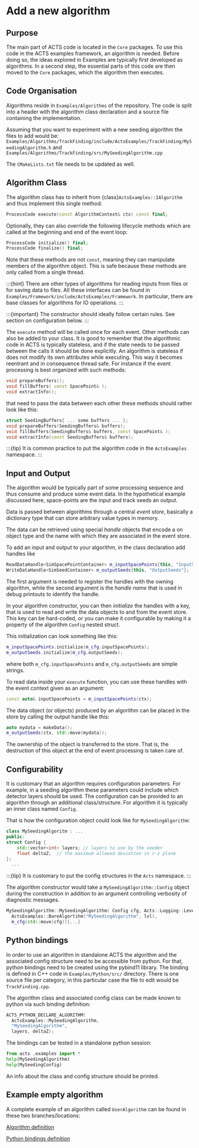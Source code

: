 # Add a new algorithm

## Purpose

The main part of ACTS code is located in the `Core` packages.
To use this code in the ACTS examples framework, an algorithm is needed.
Before doing so, the ideas explored in Examples are typically first developed as algorithms.
In a second step, the essential parts of this code are then moved to the `Core` packages,
which the algorithm then executes.



Code Organisation
------------------


Algorithms reside in `Examples/Algorithms` of the repository.
The code is split into a header with the algorithm class declaration
and a source file containing the implementation.

Assuming that you want to experiment with a new seeding algorithm the files to add would be:
`Examples/Algorithms/TrackFinding/include/ActsExamples/TrackFinding/MySeedingAlgorithm.h`
and
`Examples/Algorithms/TrackFinding/src/MySeedingAlgorithm.cpp`

The `CMakeLists.txt` file needs to be updated as well.

## Algorithm Class

The algorithm class has to inherit from {class}`ActsExamples::IAlgorithm`
and thus implement this single method:

```cpp
ProcessCode execute(const AlgorithmContext& ctx) const final;
```

Optionally, they can also override the following lifecycle methods which are
called at the beginning and end of the event loop:

```cpp
ProcessCode initialize() final;
ProcessCode finalize() final;
```

Note that these methods are not `const`, meaning they can manipulate members of
the algorithm object. This is safe because these methods are only called from a
single thread.

:::{hint}
There are other types of algorithms for reading inputs from files
or for saving data to files. All these interfaces can be found in
`Examples/Framework/include/ActsExamples/Framework`.
In particular, there are base classes for algorithms for IO operations.
:::

:::{important}
The constructor should ideally follow certain rules. See section on configuration below.
:::

The `execute` method will be called once for each event.
Other methods can also be added to your class.
It is good to remember that the algorithmic code in ACTS is typically stateless,
and if the state needs to be passed between the calls it should be done explicitly.
An algorithm is stateless if does not modify its own attributes while executing.
This way it becomes reentrant and in consequence thread safe.
For instance if the event processing is best organized with such methods:

```cpp
void prepareBuffers();
void fillBuffers( const SpacePoint& );
void extractInfo();
```

that need to pass the data between each other these methods should rather look like this:

```cpp
struct SeedingBuffers{ ... some buffers ... };
void prepareBuffers(SeedingBuffers& buffers);
void fillBuffers(SeedingBuffers& buffers, const SpacePoint& );
void extractInfo(const SeedingBuffers& buffers);
```

:::{tip}
It is common practice to put the algorithm code in the `ActsExamples` namespace.
:::

## Input and Output

The algorithm would be typically part of some processing sequence and thus
consume and produce some event data.  In the hypothetical example discussed
here, space-points are the input and track seeds an output. 

Data is passed between algorithms through a central *event store*, basically a
dictionary type that can store arbitrary value types in memory.

The data can be retrieved using special *handle* objects that encode a on
object type and the name with which they are associated in the event store.

To add an input and output to your algorithm, in the class declaration add handles like

```cpp
ReadDataHandle<SimSpacePointContainer> m_inputSpacePoints{this, "InputSpacePoints"};
WriteDataHandle<SimSeedContainer> m_outputSeeds{this, "OutputSeeds"};
```

The first argument is needed to register the handles with the owning algorithm,
while the second argument is the *handle name* that is used in debug printouts
to identify the handle.

In your algorithm constructor, you can then *initialize* the handles with a
key, that is used to read and write the data objects to and from the event
store. This key can be hard-coded, or you can make it configurable by making it
a property of the algorithm `Config` nested struct.

This initialization can look something like this:

```cpp
m_inputSpacePoints.initialize(m_cfg.inputSpacePoints);
m_outputSeeds.initialize(m_cfg.outputSeeds);
```

where both `m_cfg.inputSpacePoints` and `m_cfg.outputSeeds` are simple strings.

To read data inside your `execute` function, you can use these
handles with the event context given as an argument:

```cpp
const auto& inputSpacePoints = m_inputSpacePoints(ctx);
```

The data object (or objects) produced by an algorithm can be placed in the
store by calling the output handle like this:

```cpp
auto mydata = makeData();
m_outputSeeds(ctx, std::move(mydata));
```
The ownership of the object is transferred to the store.  That is, the
destruction of this object at the end of event processing is taken care of.

## Configurability

It is customary that an algorithm requires configuration parameters.
For example, in a seeding algorithm these parameters could include which detector layers should be used.
The configuration can be provided to an algorithm through an additional class/structure.
For algorithm it is typically an inner class named `Config`.

That is how the configuration object could look like for `MySeedingAlgorithm`:

```cpp
class MySeedingAlgoritm : ...
public:
struct Config {
    std::vector<int> layers; // layers to use by the seeder
    float deltaZ;  // the maximum allowed deviation in r-z plane
};
  ...
```
:::{tip}
It is customary to put the config structures in the ``Acts`` namespace.
:::

The algorithm constructor would take a `MySeedingAlgorithm::Config` object during
the construction in addition to an argument controlling verbosity of diagnostic messages.

```cpp
MySeedingAlgorithm::MySeedingAlgorithm( Config cfg, Acts::Logging::Level lvl):
  ActsExamples::BareAlgortihm("MySeedingAlgorithm", lvl),
  m_cfg(std::move(cfg)){...}
```
## Python bindings

In order to use an algorithm in standalone ACTS the algorithm
and the associated config structure need to be accessible from python.
For that, python bindings need to be created using the pybind11 library.
The binding is defined in C++ code in `Examples/Python/src/` directory.
There is one source file per category,
in this particular case the file to edit would be `TrackFinding.cpp`.

The algorithm class and associated config class can be made known to python via such binding definition:

```cpp
ACTS_PYTHON_DECLARE_ALGORITHM(
  ActsExamples::MySeedingAlgorithm,
  "MySeedingAlgorithm",
  layers, deltaZ);
```

The bindings can be tested in a standalone python session:

```python
from acts .examples import *
help(MySeedingAlgorithm)
help(MySeedingConfig)
```
An info about the class and config structure should be printed.

Example empty algorithm
-----------------------
A complete example of an algorithm called `UserAlgorithm` can be found in these two branches/locations:

[Algorithm definition](https://github.com/asalzburger/acts/tree/ws-add-user-algorithm/Examples/Algorithms/Tutorial)

[Python bindings definition](https://github.com/asalzburger/acts/blob/ws-add-user-algorithm-python-bindings/Examples/Python/src/Tutorial.cpp)




